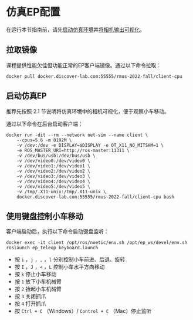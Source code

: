 # 仿真EP配置

在运行本节指南前，请先[启动仿真环境](HOW-TO-SIM.md#2)并[将相机输出可视化](HOW-TO-SIM.md#3)。

## 拉取镜像

课程提供性能欠佳但功能正常的EP客户端镜像。通过以下命令拉取：

```shell
docker pull docker.discover-lab.com:55555/rmus-2022-fall/client-cpu
```

## 启动仿真EP

推荐先按照 2.1 节说明将仿真环境中的相机可视化，便于观察小车移动。

通过以下命令在后台启动客户端：

```shell
docker run -dit --rm --network net-sim --name client \
	--cpus=5.6 -m 8192M \
	-v /dev:/dev -e DISPLAY=$DISPLAY -e QT_X11_NO_MITSHM=1 \
    -e ROS_MASTER_URI=http://ros-master:11311 \
	-v /dev/bus/usb:/dev/bus/usb \
    -v /dev/video0:/dev/video0 \
    -v /dev/video1:/dev/video1 \
    -v /dev/video2:/dev/video2 \
    -v /dev/video3:/dev/video3 \
    -v /dev/video4:/dev/video4 \
    -v /dev/video5:/dev/video5 \
    -v /tmp/.X11-unix:/tmp/.X11-unix \
    docker.discover-lab.com:55555/rmus-2022-fall/client-cpu bash
```

## 使用键盘控制小车移动

客户端启动后，执行以下命令启动键盘监听：

```shell
docker exec -it client /opt/ros/noetic/env.sh /opt/ep_ws/devel/env.sh roslaunch ep_teleop keyboard.launch
```

* 按 `i` ，`j` ，`,` ，`l` 分别控制小车前进、后退、旋转
* 按 `I` ，`J` ，`<` ，`L` 控制小车水平方向移动
* 按 `k` 停止小车移动
* 按 `1` 放下小车机械臂
* 按 `2` 抬起小车机械臂
* 按 `3` 关闭抓爪
* 按 `4` 打开抓爪
* 按 `Ctrl + C` （Windows）/ `Control + C` （Mac）停止监听
